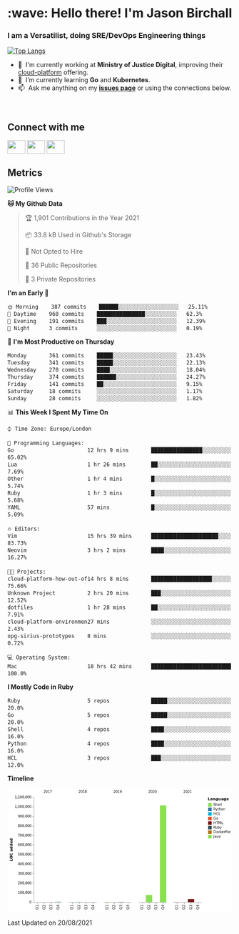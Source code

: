 <h1 align="left" id="jason-title">:wave: Hello there! I'm Jason Birchall</h1>
<h3 align="left">I am a Versatilist, doing SRE/DevOps Engineering things</h3>

[![Top Langs](https://github-readme-stats.vercel.app/api?username=jasonBirchall&show_icons=true&count_private=true&include_all_commits=true&theme=gruvbox)](https://github.com/anuraghazra/github-readme-stats)

- :office: &nbsp;I'm currently working at **Ministry of Justice Digital**, improving their [cloud-platform](https://github.com/ministryofjustice/cloud-platform) offering.
- :seedling: &nbsp;I’m currently learning **Go** and **Kubernetes**.
- :mailbox: &nbsp;Ask me anything on my **[issues page]** or using the connections below.


<br>

<h2>Connect with me</h2>
<p>
<a href="https://twitter.com/jsonBirchall" target="blank"><img align="center" src="https://cdn.jsdelivr.net/npm/simple-icons@3.0.1/icons/twitter.svg" alt="" height="30" width="40" /></a>
<a href="https://keybase.io/json0" target="blank"><img align="center" src="https://cdn.jsdelivr.net/npm/simple-icons@3.0.1/icons/keybase.svg" alt="" height="30" width="40" /></a>
<a href="https://www.reddit.com/user/kakorate" target="blank"><img align="center" src="https://cdn.jsdelivr.net/npm/simple-icons@3.0.1/icons/reddit.svg" alt="" height="30" width="40" /></a>
</p>

<h2>Metrics</h2>

<!--START_SECTION:waka-->
![Profile Views](http://img.shields.io/badge/Profile%20Views-0-blue)

**🐱 My Github Data** 

> 🏆 1,901 Contributions in the Year 2021
 > 
> 📦 33.8 kB Used in Github's Storage 
 > 
> 🚫 Not Opted to Hire
 > 
> 📜 36 Public Repositories 
 > 
> 🔑 3 Private Repositories  
 > 
**I'm an Early 🐤** 

```text
🌞 Morning    387 commits    ██████░░░░░░░░░░░░░░░░░░░   25.11% 
🌆 Daytime    960 commits    ███████████████░░░░░░░░░░   62.3% 
🌃 Evening    191 commits    ███░░░░░░░░░░░░░░░░░░░░░░   12.39% 
🌙 Night      3 commits      ░░░░░░░░░░░░░░░░░░░░░░░░░   0.19%

```
📅 **I'm Most Productive on Thursday** 

```text
Monday       361 commits    █████░░░░░░░░░░░░░░░░░░░░   23.43% 
Tuesday      341 commits    █████░░░░░░░░░░░░░░░░░░░░   22.13% 
Wednesday    278 commits    ████░░░░░░░░░░░░░░░░░░░░░   18.04% 
Thursday     374 commits    ██████░░░░░░░░░░░░░░░░░░░   24.27% 
Friday       141 commits    ██░░░░░░░░░░░░░░░░░░░░░░░   9.15% 
Saturday     18 commits     ░░░░░░░░░░░░░░░░░░░░░░░░░   1.17% 
Sunday       28 commits     ░░░░░░░░░░░░░░░░░░░░░░░░░   1.82%

```


📊 **This Week I Spent My Time On** 

```text
⌚︎ Time Zone: Europe/London

💬 Programming Languages: 
Go                       12 hrs 9 mins       ████████████████░░░░░░░░░   65.02% 
Lua                      1 hr 26 mins        ██░░░░░░░░░░░░░░░░░░░░░░░   7.69% 
Other                    1 hr 4 mins         █░░░░░░░░░░░░░░░░░░░░░░░░   5.74% 
Ruby                     1 hr 3 mins         █░░░░░░░░░░░░░░░░░░░░░░░░   5.68% 
YAML                     57 mins             █░░░░░░░░░░░░░░░░░░░░░░░░   5.09%

🔥 Editors: 
Vim                      15 hrs 39 mins      █████████████████████░░░░   83.73% 
Neovim                   3 hrs 2 mins        ████░░░░░░░░░░░░░░░░░░░░░   16.27%

🐱‍💻 Projects: 
cloud-platform-how-out-of14 hrs 8 mins       ███████████████████░░░░░░   75.66% 
Unknown Project          2 hrs 20 mins       ███░░░░░░░░░░░░░░░░░░░░░░   12.52% 
dotfiles                 1 hr 28 mins        ██░░░░░░░░░░░░░░░░░░░░░░░   7.91% 
cloud-platform-environmen27 mins             ░░░░░░░░░░░░░░░░░░░░░░░░░   2.43% 
opg-sirius-prototypes    8 mins              ░░░░░░░░░░░░░░░░░░░░░░░░░   0.72%

💻 Operating System: 
Mac                      18 hrs 42 mins      █████████████████████████   100.0%

```

**I Mostly Code in Ruby** 

```text
Ruby                     5 repos             █████░░░░░░░░░░░░░░░░░░░░   20.0% 
Go                       5 repos             █████░░░░░░░░░░░░░░░░░░░░   20.0% 
Shell                    4 repos             ████░░░░░░░░░░░░░░░░░░░░░   16.0% 
Python                   4 repos             ████░░░░░░░░░░░░░░░░░░░░░   16.0% 
HCL                      3 repos             ███░░░░░░░░░░░░░░░░░░░░░░   12.0%

```


**Timeline**

![Chart not found](https://raw.githubusercontent.com/jasonBirchall/jasonBirchall/main/charts/bar_graph.png) 


 Last Updated on 20/08/2021
<!--END_SECTION:waka-->

<!-- links -->

[issues page]: https://github.com/jasonBirchall/jasonBirchall/issues "jasonBirchall/issues"

